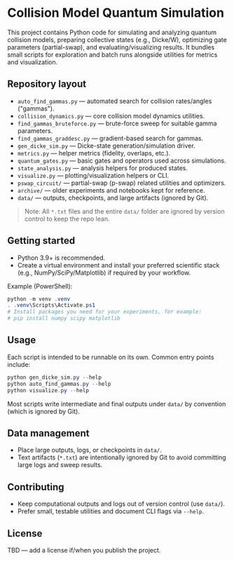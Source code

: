 # Collision Model Quantum Simulation

This project contains Python code for simulating and analyzing quantum collision models, preparing collective states (e.g., Dicke/W), optimizing gate parameters (partial-swap), and evaluating/visualizing results. It bundles small scripts for exploration and batch runs alongside utilities for metrics and visualization.

## Repository layout

- `auto_find_gammas.py` — automated search for collision rates/angles ("gammas").
- `collision_dynamics.py` — core collision model dynamics utilities.
- `find_gammas_bruteforce.py` — brute-force sweep for suitable gamma parameters.
- `find_gammas_graddesc.py` — gradient-based search for gammas.
- `gen_dicke_sim.py` — Dicke-state generation/simulation driver.
- `metrics.py` — helper metrics (fidelity, overlaps, etc.).
- `quantum_gates.py` — basic gates and operators used across simulations.
- `state_analysis.py` — analysis helpers for produced states.
- `visualize.py` — plotting/visualization helpers or CLI.
- `pswap_circuit/` — partial-swap (p-swap) related utilities and optimizers.
- `archive/` — older experiments and notebooks kept for reference.
- `data/` — outputs, checkpoints, and large artifacts (ignored by Git).

> Note: All `*.txt` files and the entire `data/` folder are ignored by version control to keep the repo lean.

## Getting started

- Python 3.9+ is recommended.
- Create a virtual environment and install your preferred scientific stack (e.g., NumPy/SciPy/Matplotlib) if required by your workflow.

Example (PowerShell):

```powershell
python -m venv .venv
. .venv\Scripts\Activate.ps1
# Install packages you need for your experiments, for example:
# pip install numpy scipy matplotlib
```

## Usage

Each script is intended to be runnable on its own. Common entry points include:

```powershell
python gen_dicke_sim.py --help
python auto_find_gammas.py --help
python visualize.py --help
```

Most scripts write intermediate and final outputs under `data/` by convention (which is ignored by Git).

## Data management

- Place large outputs, logs, or checkpoints in `data/`.
- Text artifacts (`*.txt`) are intentionally ignored by Git to avoid committing large logs and sweep results.

## Contributing

- Keep computational outputs and logs out of version control (use `data/`).
- Prefer small, testable utilities and document CLI flags via `--help`.

## License

TBD — add a license if/when you publish the project.
